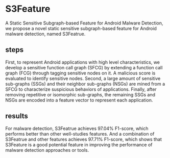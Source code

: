 # S3Feature
A Static Sensitive Subgraph-based Feature for Android Malware Detection, we propose a novel static sensitive subgraph-based feature for Android malware detection, named S3Featrue. 

## steps
First, to represent Android applications with high level characteristics, we develop a sensitive function call graph (SFCG) by extending a function call graph (FCG) through tagging sensitive nodes on it. A malicious score is evaluated to identify sensitive nodes. 
Second, a large amount of sensitive sub-graphs (SSGs) and their neighbor sub-graphs (NSGs) are mined from a SFCG to characterize suspicious behaviors of applications. 
Finally, after removing repetitive or isomorphic sub-graphs, the remaining SSGs and NSGs are encoded into a feature vector to represent each application. 

## results
For malware detection, S3Featrue achieves 97.04% F1-score, which performs better than other well-studies features. And a combination of S3Featrue and other features achieves 97.71% F1-score, which shows that S3Feature is a good potential feature in improving the performance of malware detection approaches or tools.
